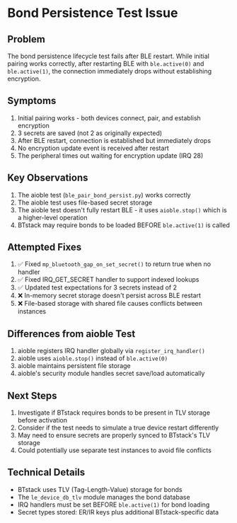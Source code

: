 # Bond Persistence Test Issue

## Problem
The bond persistence lifecycle test fails after BLE restart. While initial pairing works correctly, after restarting BLE with `ble.active(0)` and `ble.active(1)`, the connection immediately drops without establishing encryption.

## Symptoms
1. Initial pairing works - both devices connect, pair, and establish encryption
2. 3 secrets are saved (not 2 as originally expected)
3. After BLE restart, connection is established but immediately drops
4. No encryption update event is received after restart
5. The peripheral times out waiting for encryption update (IRQ 28)

## Key Observations
1. The aioble test (`ble_pair_bond_persist.py`) works correctly
2. The aioble test uses file-based secret storage
3. The aioble test doesn't fully restart BLE - it uses `aioble.stop()` which is a higher-level operation
4. BTstack may require bonds to be loaded BEFORE `ble.active(1)` is called

## Attempted Fixes
1. ✅ Fixed `mp_bluetooth_gap_on_set_secret()` to return true when no handler
2. ✅ Fixed IRQ_GET_SECRET handler to support indexed lookups
3. ✅ Updated test expectations for 3 secrets instead of 2
4. ❌ In-memory secret storage doesn't persist across BLE restart
5. ❌ File-based storage with shared file causes conflicts between instances

## Differences from aioble Test
1. aioble registers IRQ handler globally via `register_irq_handler()`
2. aioble uses `aioble.stop()` instead of `ble.active(0)`
3. aioble maintains persistent file storage
4. aioble's security module handles secret save/load automatically

## Next Steps
1. Investigate if BTstack requires bonds to be present in TLV storage before activation
2. Consider if the test needs to simulate a true device restart differently
3. May need to ensure secrets are properly synced to BTstack's TLV storage
4. Could potentially use separate test instances to avoid file conflicts

## Technical Details
- BTstack uses TLV (Tag-Length-Value) storage for bonds
- The `le_device_db_tlv` module manages the bond database
- IRQ handlers must be set BEFORE `ble.active(1)` for bond loading
- Secret types stored: ER/IR keys plus additional BTstack-specific data